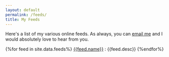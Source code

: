 ```yaml
---
layout: default
permalink: /feeds/
title: My Feeds
---
```

Here's a list of my various online feeds. As always, you can [email me](mailto:aaron.tagliaboschi@gmail.com) and I would absolutely love to hear from you.

{%for feed in site.data.feeds%}
  <a rel="me" href="{{feed.url}}">{{feed.name}}</a>
  : {{feed.desc}}
{%endfor%}
